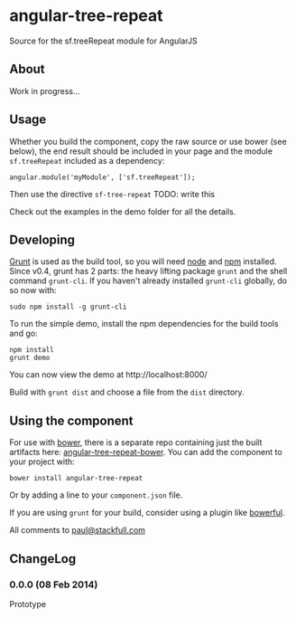 angular-tree-repeat
===================

Source for the sf.treeRepeat module for AngularJS

About
-----

Work in progress...

Usage
-----

Whether you build the component, copy the raw source or use bower (see below),
the end result should be included in your page and the module `sf.treeRepeat`
included as a dependency:

    angular.module('myModule', ['sf.treeRepeat']);

Then use the directive `sf-tree-repeat` TODO: write this

Check out the examples in the demo folder for all the details.

Developing
----------

[Grunt](http://gruntjs.com/) is used as the build tool, so you will need
[node](http://nodejs.org/) and [npm](https://npmjs.org/) installed. Since v0.4,
grunt has 2 parts: the heavy lifting package `grunt` and the shell command
`grunt-cli`. If you haven't already installed `grunt-cli` globally, do so now
with:

    sudo npm install -g grunt-cli

To run the simple demo, install the npm dependencies for the build tools and go:

    npm install
    grunt demo

You can now view the demo at http://localhost:8000/

Build with `grunt dist` and choose a file from the `dist` directory.

Using the component
-------------------

For use with [bower](http://twitter.github.com/bower/), there is a separate
repo containing just the built artifacts here:
[angular-tree-repeat-bower](https://github.com/stackfull/angular-tree-repeat-bower).
You can add the component to your project with:

    bower install angular-tree-repeat

Or by adding a line to your `component.json` file.

If you are using `grunt` for your build, consider using a plugin like
[bowerful](https://npmjs.org/package/grunt-bowerful).

All comments to <paul@stackfull.com>

ChangeLog
---------

### 0.0.0 (08 Feb 2014)
Prototype

